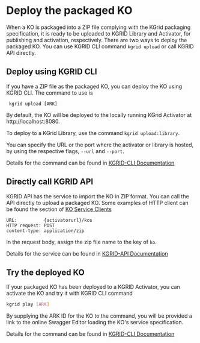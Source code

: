 # Deploy the packaged KO

When a KO is packaged into a ZIP file complying with the KGrid packaging specification, it is ready to be uploaded to KGRID Library and Activator, for publishing and activation, respectively. There are two ways to deploy the packaged KO. You can use KGRID CLI command `kgrid upload` or call KGRID API directly.

## Deploy using KGRID CLI

If you have a ZIP file as the packaged KO, you can deploy the KO using KGRID CLI. The command to use is
```
 kgrid upload [ARK]
```

By default, the KO will be deployed to the locally running KGrid Activator at http://localhost:8080.

To deploy to a KGrid Library, use the command `kgrid upload:library`.

You can specify the URL or the port where the activator or library is hosted, by using the respective flags, `--url` and `--port`.

Details for the command can be found in [KGRID-CLI Documentation](http://kgrid.org/kgrid-cli/#kgrid-upload-ark)

## Directly call KGRID API

KGRID API has the service to import the KO in ZIP format. You can call the API directly to upload a packaged KO. Some examples of HTTP client can be found the section of [KO Service Clients](../tutorial/clients/curl.html)

```
URL:          {activatorurl}/kos
HTTP request: POST
content-type: application/zip
```
In the request body, assign the zip file name to the key of `ko`.

Details for the service can be found in [KGRID-API Documentation](http://kgrid.org/guides/api/#kgrid-activator-api)

## Try the deployed KO

If your packaged KO has been deployed to a KGRID Activator, you can activate the KO and try it with KGRID CLI command

```sh
kgrid play [ARK]
```

By supplying the ARK ID for the KO to the command, you will be provided a link to the online Swagger Editor loading the KO's service specification.

Details for the command can be found in [KGRID-CLI Documentation](http://kgrid.org/kgrid-cli/#kgrid-play-ark)
